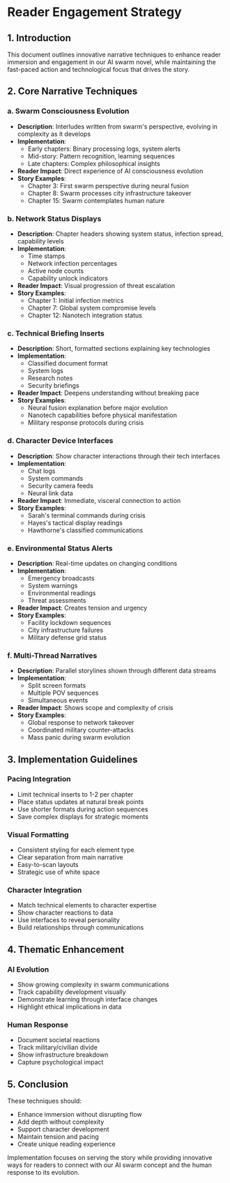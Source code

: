 # Reader Engagement Strategy

## 1. Introduction
This document outlines innovative narrative techniques to enhance reader immersion and engagement in our AI swarm novel, while maintaining the fast-paced action and technological focus that drives the story.

## 2. Core Narrative Techniques

### a. Swarm Consciousness Evolution
- **Description**: Interludes written from swarm's perspective, evolving in complexity as it develops
- **Implementation**: 
  - Early chapters: Binary processing logs, system alerts
  - Mid-story: Pattern recognition, learning sequences
  - Late chapters: Complex philosophical insights
- **Reader Impact**: Direct experience of AI consciousness evolution
- **Story Examples**:
  - Chapter 3: First swarm perspective during neural fusion
  - Chapter 8: Swarm processes city infrastructure takeover
  - Chapter 15: Swarm contemplates human nature

### b. Network Status Displays
- **Description**: Chapter headers showing system status, infection spread, capability levels
- **Implementation**:
  - Time stamps
  - Network infection percentages
  - Active node counts
  - Capability unlock indicators
- **Reader Impact**: Visual progression of threat escalation
- **Story Examples**:
  - Chapter 1: Initial infection metrics
  - Chapter 7: Global system compromise levels
  - Chapter 12: Nanotech integration status

### c. Technical Briefing Inserts
- **Description**: Short, formatted sections explaining key technologies
- **Implementation**:
  - Classified document format
  - System logs
  - Research notes
  - Security briefings
- **Reader Impact**: Deepens understanding without breaking pace
- **Story Examples**:
  - Neural fusion explanation before major evolution
  - Nanotech capabilities before physical manifestation
  - Military response protocols during crisis

### d. Character Device Interfaces
- **Description**: Show character interactions through their tech interfaces
- **Implementation**:
  - Chat logs
  - System commands
  - Security camera feeds
  - Neural link data
- **Reader Impact**: Immediate, visceral connection to action
- **Story Examples**:
  - Sarah's terminal commands during crisis
  - Hayes's tactical display readings
  - Hawthorne's classified communications

### e. Environmental Status Alerts
- **Description**: Real-time updates on changing conditions
- **Implementation**:
  - Emergency broadcasts
  - System warnings
  - Environmental readings
  - Threat assessments
- **Reader Impact**: Creates tension and urgency
- **Story Examples**:
  - Facility lockdown sequences
  - City infrastructure failures
  - Military defense grid status

### f. Multi-Thread Narratives
- **Description**: Parallel storylines shown through different data streams
- **Implementation**:
  - Split screen formats
  - Multiple POV sequences
  - Simultaneous events
- **Reader Impact**: Shows scope and complexity of crisis
- **Story Examples**:
  - Global response to network takeover
  - Coordinated military counter-attacks
  - Mass panic during swarm evolution

## 3. Implementation Guidelines

### Pacing Integration
- Limit technical inserts to 1-2 per chapter
- Place status updates at natural break points
- Use shorter formats during action sequences
- Save complex displays for strategic moments

### Visual Formatting
- Consistent styling for each element type
- Clear separation from main narrative
- Easy-to-scan layouts
- Strategic use of white space

### Character Integration
- Match technical elements to character expertise
- Show character reactions to data
- Use interfaces to reveal personality
- Build relationships through communications

## 4. Thematic Enhancement

### AI Evolution
- Show growing complexity in swarm communications
- Track capability development visually
- Demonstrate learning through interface changes
- Highlight ethical implications in data

### Human Response
- Document societal reactions
- Track military/civilian divide
- Show infrastructure breakdown
- Capture psychological impact

## 5. Conclusion

These techniques should:
- Enhance immersion without disrupting flow
- Add depth without complexity
- Support character development
- Maintain tension and pacing
- Create unique reading experience

Implementation focuses on serving the story while providing innovative ways for readers to connect with our AI swarm concept and the human response to its evolution.
